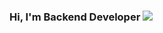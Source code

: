 ### Hi, I'm Backend Developer <img src="https://media1.giphy.com/media/v1.Y2lkPTc5MGI3NjExcHk5YjRuamxuaDRpenVwbnI2dWd2anA1bWR1Yno5OG9vbGZ4NnJjZCZlcD12MV9pbnRlcm5hbF9naWZfYnlfaWQmY3Q9cw/lTS1DjozKdTKhpH6lv/giphy.webp" widht="10px">
